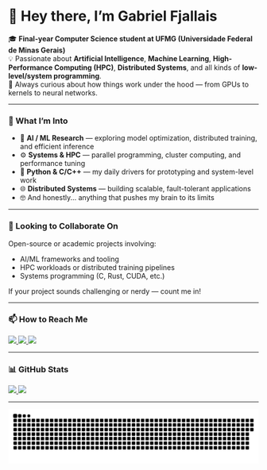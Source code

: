 # 👋 Hey there, I’m Gabriel Fjallais  

🎓 **Final-year Computer Science student at UFMG (Universidade Federal de Minas Gerais)**  
💡 Passionate about **Artificial Intelligence**, **Machine Learning**, **High-Performance Computing (HPC)**, **Distributed Systems**, and all kinds of **low-level/system programming**.  
🧠 Always curious about how things work under the hood — from GPUs to kernels to neural networks.  

---

### 🚀 What I’m Into  
- 🧩 **AI / ML Research** — exploring model optimization, distributed training, and efficient inference  
- ⚙️ **Systems & HPC** — parallel programming, cluster computing, and performance tuning  
- 🐍 **Python & C/C++** — my daily drivers for prototyping and system-level work  
- 🌐 **Distributed Systems** — building scalable, fault-tolerant applications  
- 🤓 And honestly... anything that pushes my brain to its limits  

---

### 🤝 Looking to Collaborate On  
Open-source or academic projects involving:  
- AI/ML frameworks and tooling  
- HPC workloads or distributed training pipelines  
- Systems programming (C, Rust, CUDA, etc.)  

If your project sounds challenging or nerdy — count me in!  

---

### 📫 How to Reach Me  
<div>
  <a href="mailto:gfjallais@gmail.com" target="_blank">
    <img src="https://img.shields.io/badge/Gmail-D14836?style=for-the-badge&logo=gmail&logoColor=white">
  </a>
  <a href="https://github.com/GFJallais" target="_blank">
    <img src="https://img.shields.io/badge/GitHub-181717?style=for-the-badge&logo=github&logoColor=white">
  </a>
  <a href="https://www.linkedin.com/in/gabriel-jallais" target="_blank">
    <img src="https://img.shields.io/badge/LinkedIn-0A66C2?style=for-the-badge&logo=linkedin&logoColor=white">
  </a>
</div>

---

### 📊 GitHub Stats  
<div>
  <a href="https://github.com/GFJallais">
    <img height="180em" src="https://github-readme-stats.vercel.app/api?username=gfjallais&show_icons=true&theme=material-palenight&include_all_commits=true&count_private=true"/>
    <img height="180em" src="https://github-readme-stats.vercel.app/api/top-langs/?username=gfjallais&layout=compact&langs_count=7&theme=material-palenight"/>
  </a>
</div>

---

![Snake animation](https://github.com/GFJallais/GFJallais/blob/output/github-contribution-grid-snake.svg)
